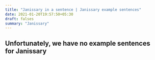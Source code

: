 ```yaml
---
title: "Janissary in a sentence | Janissary example sentences"
date: 2021-01-20T19:57:50+05:30
draft: falses
summary: "Janissary"
---
```

## Unfortunately, we have no example sentences for Janissary                 
